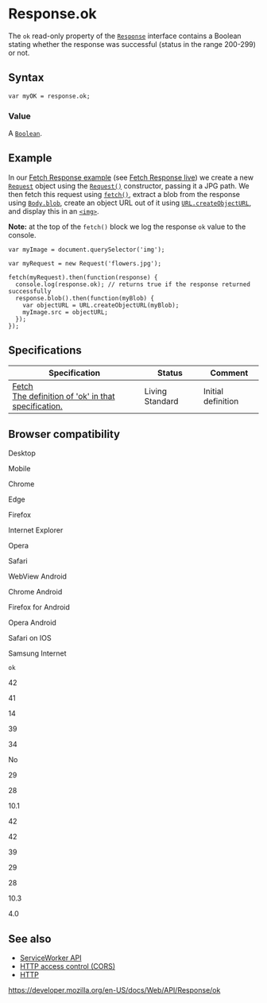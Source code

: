 # Response.ok

The `ok` read-only property of the [`Response`](../response) interface contains a Boolean stating whether the response was successful (status in the range 200-299) or not.

## Syntax

    var myOK = response.ok;

### Value

A [`Boolean`](https://developer.mozilla.org/en-US/docs/Web/JavaScript/Reference/Global_Objects/Boolean).

## Example

In our [Fetch Response example](https://github.com/mdn/fetch-examples/tree/master/fetch-response) (see [Fetch Response live](https://mdn.github.io/fetch-examples/fetch-response/)) we create a new [`Request`](../request) object using the [`Request()`](../request/request) constructor, passing it a JPG path. We then fetch this request using [`fetch()`](../windoworworkerglobalscope/fetch), extract a blob from the response using [`Body.blob`](../body/blob), create an object URL out of it using [`URL.createObjectURL`](../url/createobjecturl), and display this in an [`<img>`](https://developer.mozilla.org/en-US/docs/Web/HTML/Element/img).

**Note:** at the top of the `fetch()` block we log the response `ok` value to the console.

    var myImage = document.querySelector('img');

    var myRequest = new Request('flowers.jpg');

    fetch(myRequest).then(function(response) {
      console.log(response.ok); // returns true if the response returned successfully
      response.blob().then(function(myBlob) {
        var objectURL = URL.createObjectURL(myBlob);
        myImage.src = objectURL;
      });
    });

## Specifications

<table><thead><tr class="header"><th>Specification</th><th>Status</th><th>Comment</th></tr></thead><tbody><tr class="odd"><td><a href="https://fetch.spec.whatwg.org/#dom-response-ok">Fetch<br />
<span class="small">The definition of 'ok' in that specification.</span></a></td><td><span class="spec-living">Living Standard</span></td><td>Initial definition</td></tr></tbody></table>

## Browser compatibility

Desktop

Mobile

Chrome

Edge

Firefox

Internet Explorer

Opera

Safari

WebView Android

Chrome Android

Firefox for Android

Opera Android

Safari on IOS

Samsung Internet

`ok`

42

41

14

39

34

No

29

28

10.1

42

42

39

29

28

10.3

4.0

## See also

- [ServiceWorker API](../service_worker_api)
- [HTTP access control (CORS)](https://developer.mozilla.org/en-US/docs/Web/HTTP/CORS)
- [HTTP](https://developer.mozilla.org/en-US/docs/Web/HTTP)

<a href="https://developer.mozilla.org/en-US/docs/Web/API/Response/ok" class="_attribution-link">https://developer.mozilla.org/en-US/docs/Web/API/Response/ok</a>
